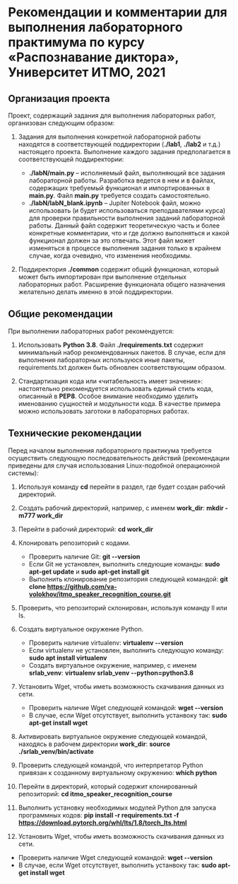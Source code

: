 # Рекомендации и комментарии для выполнения лабораторного практимума по курсу «Распознавание диктора», Университет ИТМО, 2021

## Организация проекта

Проект, содержащий задания для выполнения лабораторных работ, организован следующим образом:

1. Задания для выполнения конкретной лабораторной работы находятся в соответствующей поддиректории (**./lab1**, **./lab2** и т.д.) настоящего проекта. Выполнение каждого задания предполагается в соответствующей поддиректории:

   * **./labN/main.py** – исполняемый файл, выполняющий все задания лабораторной работы. Разработка ведется в нем и в файлах, 
     содержащих требуемый функционал и импортированных в **main.py**. Файл **main.py** требуется создать самостоятельно.
   * **./labN/labN_blank.ipynb** – Jupiter Notebook файл, можно использовать (и будет использоваться преподавателями курса) для проверки правильности выполнения заданий лабораторной работы. Данный файл содержит теоретическую часть и более конкретные комментарии, что и где должно выполняться и какой функционал должен за это отвечать. Этот файл может изменяться в процессе выполнения задания только в крайнем случае, когда очевидно, что изменения необходимы.


2. Поддиректория **./common** содержит общий функционал, который может быть импортирован при выполнение отдельных лабораторных работ. Расширение функционала общего назначения желательно делать именно в этой поддиректории.

## Общие рекомендации

При выполнении лабораторных работ рекомендуется:

1. Использовать **Python 3.8**. Файл **./requirements.txt** содержит минимальный набор рекомендованных пакетов. В случае, если 
   для выполнения лабораторных используюся иные пакеты, requirements.txt должен быть обновлен соответствующим образом.

2. Стандартизация кода или «читабельность имеет значение»: настоятельно рекомендуется использовать единый стиль кода, описанный в **PEP8**. Особое внимание необходимо уделить именованию сущностей и модульности кода. В качестве примера можно использовать заготоки в лабораторных работах.

## Технические рекомендации

Перед началом выполнения лабораторного практикума требуется осуществить следующую последовательность действий (рекомендации приведены для случая использования Linux-подобной операционной системы):

1. Используя команду **cd** перейти в раздел, где будет создан рабочий директорий.

2. Создать рабочий директорий, например, с именем **work_dir**: **mkdir -m777 work_dir**

3. Перейти в рабочий директорий: **cd work_dir**

4. Клонировать репозиторий с кодами.

   * Проверить наличие Git: **git --version**
   * Если Git не установлен, выполнить следующие команды: **sudo apt-get update** и **sudo apt-get install git**
   * Выполнить клонирование репозитория следующей командой: **git clone https://github.com/va-volokhov/itmo_speaker_recognition_course.git**


5. Проверить, что репозиторий склонирован, используя команду ll или ls.

6. Создать виртуальное окружение Python.
   
   * Проверить наличие virtualenv: **virtualenv --version**
   * Если virtualenv не установлен, выполнить следующую команду: **sudo apt install virtualenv**
   * Создать виртуальное окружение, например, с именем **srlab_venv**: **virtualenv srlab_venv --python=python3.8**


7. Установить Wget, чтобы иметь возможность скачивания данных из сети.
   
   * Проверить наличие Wget следующей командой: **wget --version**
   * В случае, если Wget отсутствует, выполнить устанвоку так: **sudo apt-get install wget**


8. Активировать виртуальное окружение следующей командой, находясь в рабочем директории **work_dir**: **source ./srlab_venv/bin/activate**

9. Проверить следующей командой, что интерпретатор Python привязан к созданному виртуальному окружению: **which python**

10. Перейти в директорий, который содержит клонированный репозиторий: **cd itmo_speaker_recognition_course**

11. Выполнить установку необходимых модулей Python для запуска программных кодов: **pip install -r requirements.txt -f https://download.pytorch.org/whl/lts/1.8/torch_lts.html**

12. Установить Wget, чтобы иметь возможность скачивания данных из сети.
   
   * Проверить наличие Wget следующей командой: **wget --version**
   * В случае, если Wget отсутствует, выполнить устанвоку так: **sudo apt-get install wget**
